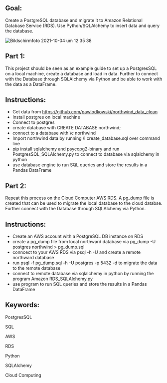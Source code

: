 
## Goal: 

Create a PostgreSQL database and migrate it to Amazon Relational Database Service (RDS). Use Python/SQLAlchemy to insert data and query the database.

![Bildschirmfoto 2021-10-04 um 12 35 38](https://user-images.githubusercontent.com/79086000/136656952-267487cf-0be5-4ace-989d-098239a66e65.png)


## Part 1:
This project should be seen as an example guide to set up a PostgresSQL on a local machine, create a database and load in data. Further to connect with the Database through SQLAlchemy via Python and be able to work with the data as a DataFrame. 

## Instructions:
- Get data from https://github.com/pawlodkowski/northwind_data_clean 
- Install postgres on local machine
- Connect to postgres
- create database with CREATE DATABASE northwind;
- connect to a database with \c northwind
- Import northwind data by running \i create_database.sql over command line
- pip install sqlalchemy and psycopg2-binary and run PostgresSQL_SQLAlchemy.py to connect to database via sqlalchemy in python
- use database engine to run SQL queries and store the results in a Pandas DataFrame

## Part 2:
Repeat this process on the Cloud Computer AWS RDS. A pg_dump file is created that can be used to migrate the local database to the cloud databse. Further connect with the Database through SQLAlchemy via Python.

## Instructions:
- Create an AWS account with a PostgreSQL DB instance on RDS
- create a pg_dump file from local northward database via pg_dump -U postgres northwind > pg_dump.sql
- conncect to your AWS RDS via psql -h <remote-host> -U <user> and create a remote northward database
- run psql -f pg_dump.sql -h <remote-host> -U postgres -p 5432 -d <db-name> to migrate the data to the remote database
- connect to remote database via sqlalchemy in python by running the program Amazon RDS_SQLAlchemy.py
- use program to run SQL queries and store the results in a Pandas DataFrame


## Keywords:

PostgresSQL

SQL

AWS

RDS

Python

SQLAlchemy

Cloud Computing
